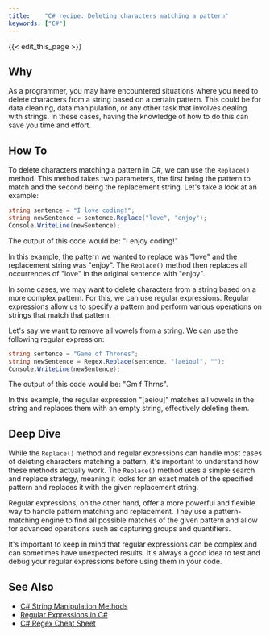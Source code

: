 ```yaml
---
title:    "C# recipe: Deleting characters matching a pattern"
keywords: ["C#"]
---
```


{{< edit_this_page >}}

## Why

As a programmer, you may have encountered situations where you need to delete characters from a string based on a certain pattern. This could be for data cleaning, data manipulation, or any other task that involves dealing with strings. In these cases, having the knowledge of how to do this can save you time and effort.

## How To

To delete characters matching a pattern in C#, we can use the `Replace()` method. This method takes two parameters, the first being the pattern to match and the second being the replacement string. Let's take a look at an example:

```C#
string sentence = "I love coding!";
string newSentence = sentence.Replace("love", "enjoy");
Console.WriteLine(newSentence);
```

The output of this code would be: "I enjoy coding!"

In this example, the pattern we wanted to replace was "love" and the replacement string was "enjoy". The `Replace()` method then replaces all occurrences of "love" in the original sentence with "enjoy".

In some cases, we may want to delete characters from a string based on a more complex pattern. For this, we can use regular expressions. Regular expressions allow us to specify a pattern and perform various operations on strings that match that pattern.

Let's say we want to remove all vowels from a string. We can use the following regular expression:

```C#
string sentence = "Game of Thrones";
string newSentence = Regex.Replace(sentence, "[aeiou]", "");
Console.WriteLine(newSentence);
```

The output of this code would be: "Gm f Thrns".

In this example, the regular expression "[aeiou]" matches all vowels in the string and replaces them with an empty string, effectively deleting them.

## Deep Dive

While the `Replace()` method and regular expressions can handle most cases of deleting characters matching a pattern, it's important to understand how these methods actually work. The `Replace()` method uses a simple search and replace strategy, meaning it looks for an exact match of the specified pattern and replaces it with the given replacement string.

Regular expressions, on the other hand, offer a more powerful and flexible way to handle pattern matching and replacement. They use a pattern-matching engine to find all possible matches of the given pattern and allow for advanced operations such as capturing groups and quantifiers.

It's important to keep in mind that regular expressions can be complex and can sometimes have unexpected results. It's always a good idea to test and debug your regular expressions before using them in your code.

## See Also

- [C# String Manipulation Methods](https://www.dotnetperls.com/string-methods)
- [Regular Expressions in C#](https://www.c-sharpcorner.com/UploadFile/pranayamr/regular-expressions-in-C-Sharp/)
- [C# Regex Cheat Sheet](https://cheatography.com/davechild/cheat-sheets/regular-expressions/)